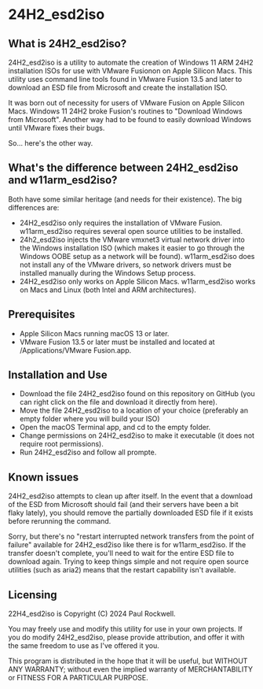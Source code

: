 # 24H2_esd2iso 

## What is 24H2_esd2iso?

24H2_esd2iso is a utility to automate the creation of Windows 11 ARM 24H2 installation ISOs for use with VMware Fusionon on Apple Silicon Macs.
This utility uses command line tools found in VMware Fusion 13.5 and later to download an ESD file from Microsoft and create the
installation ISO. 

It was born out of necessity for users of VMware Fusion on Apple Silicon Macs. Windows 11 24H2 broke
Fusion's routines to "Download Windows from Microsoft". Another way had to be found to easily
download Windows until VMware fixes their bugs. 

So... here's the other way.

## What's the difference between 24H2_esd2iso and w11arm_esd2iso?

Both have some similar heritage (and needs for their existence). The big differences are:

* 24H2_esd2iso only requires the installation of VMware Fusion. w11arm_esd2iso requires several
  open source utilities to be installed.
* 24h2_esd2iso injects the VMware vmxnet3 virtual network driver into the Windows installation ISO 
  (which makes it easier to go through the Windows OOBE setup as a network will be found). w11arm_esd2iso
  does not install any of the VMware drivers, so network drivers must be installed manually during the
  Windows Setup process.
* 24H2_esd2iso only works on Apple Silicon Macs. w11arm_esd2iso works on Macs and Linux (both Intel
  and ARM architectures).

## Prerequisites 

* Apple Silicon Macs running macOS 13 or later.
* VMware Fusion 13.5 or later must be installed and located at /Applications/VMware Fusion.app.   

## Installation and Use 

* Download the file 24H2_esd2iso found on this repository on GitHub (you can right click on the file and download it directly from here).
* Move the file 24H2_esd2iso to a location of your choice (preferably an empty folder where you will build your ISO)
* Open the macOS Terminal app, and cd to the empty folder.
* Change permissions on 24H2_esd2iso to make it executable (it does not require root permissions).
* Run 24H2_esd2iso and follow all prompte.

## Known issues

24H2_esd2iso attempts to clean up after itself. In the event that a download of the ESD from Microsoft should fail
(and their servers have been a bit flaky lately), you should remove the partially downloaded ESD file if it exists before
rerunning the command.

Sorry, but there's no "restart interrupted network transfers from the point of failure" available for 24H2_esd2iso
like there is for w11arm_esd2iso. If the transfer doesn't complete, you'll need to wait for the entire ESD 
file to download again. Trying to keep things simple and not require open source utilities (such as 
aria2) means that the restart capability isn't available. 


## Licensing

22H4_esd2iso is Copyright (C) 2024 Paul Rockwell.

You may freely use and modify this utility for use in your own projects. If you do modify 24H2_esd2iso, please provide attribution,
and offer it with the same freedom to use as I've offered it you.

This program is distributed in the hope that it will be useful,
but WITHOUT ANY WARRANTY; without even the implied warranty of
MERCHANTABILITY or FITNESS FOR A PARTICULAR PURPOSE.  

